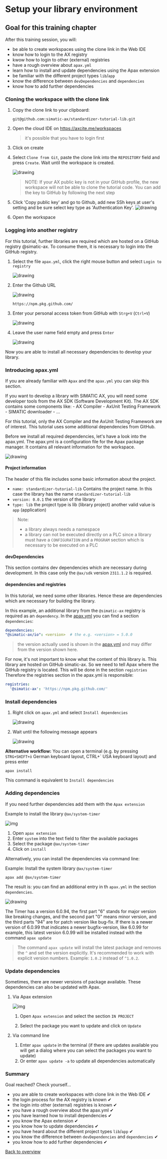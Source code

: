 # Setup your library environment

## Goal for this training chapter

After this training session, you will:

- be able to create workspaces using the clone link in the Web IDE
- know how to login to the AX registry
- kwow how to login to other (external) registries
- have a rough overview about `apax.yml`
- learn how to install and update dependencies using the Apax extension
- be familiar with the different project types `lib`/`app`
- know the difference between `devDependencies` and `dependencies`
- know how to add further dependencies

### Cloning the workspace with the clone link

1. Copy the clone link to your clipboard:

    ```iec-st
    git@github.com:simatic-ax/standardizer-tutorial-lib.git
    ```

1. Open the cloud IDE on <https://axcite.me/workspaces>
    > it's possible that you have to login first

1. Click on create

1. Select `Clone from Git`, paste the clone link into the `REPOSITORY` field and press `Create`. Wait until the workspace is created.  

   ![drawing](./images/clone-repo.png)
    > NOTE: If your AX public key is not in your GitHub profile, the new workspace will not be able to clone the tutorial code.
    >       You can add the key to GitHub by following the next step

1. Click 'Copy public key' and go to Github, add new SSh keys at user's setting and be sure select key type as 'Authentication Key'.
    ![drawing](./images/Add-ssh-key.png)

1. Open the workspace

### Logging into another registry

For this tutorial, further libraries are required which are hosted on a GitHub registry @simatic-ax. To consume them, it is necessary to login into the GitHub registry.

1. Select the file `apax.yml`, click the right mouse button and select `Login to registry`

    ![drawing](./images/apax_login.png)  

1. Enter the Github URL

     ![drawing](./images/github_url.png)  

    ```url
    https://npm.pkg.github.com/
    ```

1. Enter your personal access token from GitHub with `Strg+V` (`Ctrl+V`)

    ![drawing](./images/token.png)  

1. Leave the user name field empty and press `Enter`

    ![drawing](./images/enter.png)  

Now you are able to install all necessary dependencies to develop your library.

### Introducing apax.yml

If you are already familiar with `Apax` and the `apax.yml` you can skip this section.

If you want to develop a library with SIMATIC AX, you will need some developer tools from the AX SDK (Software Development Kit). The AX SDK contains some components like:
    - AX Compiler
    - AxUnit Testing Framework
    - SIMATIC downloader
    - ...

For this tutorial, only the AX Compiler and the AxUnit Testing Framework are of interest. This tutorial uses some additional dependencies from GitHub.

Before we install all required dependencies, let's have a look into the apax.yml. The apax.yml is a configuration file for the Apax package manager. It contains all relevant information for the workspace.

![drawing](./images/apaxyml.png)  

#### **Project information**

The header of this file includes some basic information about the project.

- `name: standardizer-tutorial-lib` Contains the project name. In this case the library has the name `standardizer-tutorial-lib`
- `version: 0.0.1` the version of the library
- `type: lib` the project type is lib (library project) another valid value is `app` (application)

> Note:  
>
> - a library always needs a namespace
> - a library can not be executed directly on a PLC since a library must have a `CONFIGURATION` and a `PROGRAM` section which is necessary to be executed on a PLC

#### **devDependencies**

This section contains dev dependencies which are necessary during development. In this case only the `@ax/sdk` version `2311.1.2` is required.

#### **dependencies** and **registries**

In this tutorial, we need some other libraries. Hence these are dependencies which are necessary for building the library.

In this example, an additional library from the `@simatic-ax` registry is required as an `dependency`. In the [apax.yml](../apax.yml) you can find a section `dependencies`:

```yml
dependencies:
"@simatic-ax/io": <version>  # the e.g. <version> = 5.0.0
```

> the version actually used is shown in the [apax.yml](../apax.yml) and may differ from the version shown here.

For now, it's not important to know what the content of this library is. This library are hosted on GitHub simatic-ax. So we need to tell Apax where the GitHub registry is located. This will be done in the section `registries`
Therefore the registries section in the apax.yml is responsible:

```yml
registries:
  '@simatic-ax': 'https://npm.pkg.github.com/'
```

### Install dependencies

1. Right click on `apax.yml` and select `Install dependencies`

    ![drawing](./images/install-dependencies.png)  

1. Wait until the following message appears

   ![drawing](./images/installed.png)  

**Alternative workflow:**
You can open a terminal (e.g. by pressing `STRG+SHIFT+ö` German keyboard layout, CTRL+` USA keyboard layout) and press enter

```iec-st
apax install
```

This command is equivalent to `Install dependencies`

### Adding dependencies

If you need further dependencies add them with the `Apax extension`

Example to install the library `@ax/system-timer`

  ![img](images/apaxextension.png)

   1. Open `apax extension`
   1. Enter `system` into the text field to filter the available packages
   1. Select the package `@ax/system-timer`
   1. Click on `install`

Alternatively, you can install the dependencies via command line:

Example:
Install the system library `@ax/system-timer`

```iec-st
apax add @ax/system-timer
```

The result is: you can find an additional entry in th `apax.yml` in the section `dependencies`.

![drawing](./images/adddep.png)  

The Timer has a version 6.0.94, the first part "6" stands for major version like breaking changes, and the second part "0" means minor version, and the third parts "94" are for patch version like bug-fix. If there is a newer version of 6.0.99 that indicates a newer bugfix-version, like 6.0.99 for example, this latest version 6.0.99 will be installed instead with the command `apax update`

> The command `apax update` will install the latest package and removes the `^` and set the version explicitly.
> It's recommended to work with explicit version numbers. Example: `1.0.2` instead of `^1.0.2`.

### Update dependencies

Sometimes, there are newer versions of package available. These dependencies can also be updated with Apax.

1. Via Apax extension

    ![img](images/update.png)

    1. Open `Apax extension` and select the section `IN PROJECT`

    1. Select the package you want to update and click on `Update`

1. Via command line

    1. Enter `apax update` in the terminal (if there are updates available you will get a dialog where you can select the packages you want to update)
    1. Or enter `apax update -a` to update all dependencies automatically

### Summary

Goal reached? Check yourself...

- you are able to create workspaces with clone link in the Web IDE ✔
- the login process for the AX registry is known ✔
- the login into other (external) registries is known ✔
- you have a rough overview about the apax.yml ✔
- you have learned how to install dependencies ✔
- you know the Apax extension ✔
- you know how to update dependencies ✔
- you have heard about the different project types `lib`/`app` ✔
- you know the difference between `devDependencies` and `dependencies` ✔
- you know how to add further dependencies ✔

[Back to overview](./../README.md)
